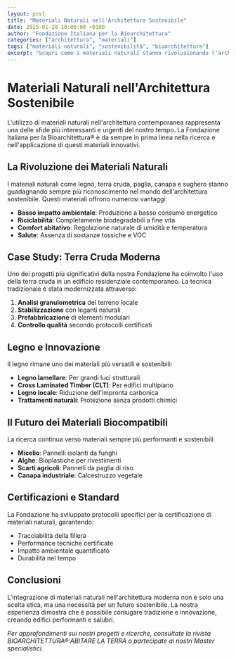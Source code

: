 ```yaml
---
layout: post
title: "Materiali Naturali nell'Architettura Sostenibile"
date: 2025-01-28 10:00:00 +0100
author: "Fondazione Italiana per la Bioarchitettura"
categories: ["architettura", "materiali"]
tags: ["materiali-naturali", "sostenibilità", "bioarchitettura"]
excerpt: "Scopri come i materiali naturali stanno rivoluzionando l'architettura moderna, offrendo soluzioni sostenibili e salubri per l'ambiente costruito."
---
```


# Materiali Naturali nell'Architettura Sostenibile

L'utilizzo di materiali naturali nell'architettura contemporanea rappresenta una delle sfide più interessanti e urgenti del nostro tempo. La Fondazione Italiana per la Bioarchitettura® è da sempre in prima linea nella ricerca e nell'applicazione di questi materiali innovativi.

## La Rivoluzione dei Materiali Naturali

I materiali naturali come legno, terra cruda, paglia, canapa e sughero stanno guadagnando sempre più riconoscimento nel mondo dell'architettura sostenibile. Questi materiali offrono numerosi vantaggi:

- **Basso impatto ambientale**: Produzione a basso consumo energetico
- **Riciclabilità**: Completamente biodegradabili a fine vita
- **Comfort abitativo**: Regolazione naturale di umidità e temperatura
- **Salute**: Assenza di sostanze tossiche e VOC

## Case Study: Terra Cruda Moderna

Uno dei progetti più significativi della nostra Fondazione ha coinvolto l'uso della terra cruda in un edificio residenziale contemporaneo. La tecnica tradizionale è stata modernizzata attraverso:

1. **Analisi granulometrica** del terreno locale
2. **Stabilizzazione** con leganti naturali
3. **Prefabbricazione** di elementi modulari
4. **Controllo qualità** secondo protocolli certificati

## Legno e Innovazione

Il legno rimane uno dei materiali più versatili e sostenibili:

- **Legno lamellare**: Per grandi luci strutturali
- **Cross Laminated Timber (CLT)**: Per edifici multipiano
- **Legno locale**: Riduzione dell'impronta carbonica
- **Trattamenti naturali**: Protezione senza prodotti chimici

## Il Futuro dei Materiali Biocompatibili

La ricerca continua verso materiali sempre più performanti e sostenibili:

- **Micelio**: Pannelli isolanti da funghi
- **Alghe**: Bioplastiche per rivestimenti
- **Scarti agricoli**: Pannelli da paglia di riso
- **Canapa industriale**: Calcestruzzo vegetale

## Certificazioni e Standard

La Fondazione ha sviluppato protocolli specifici per la certificazione di materiali naturali, garantendo:

- Tracciabilità della filiera
- Performance tecniche certificate
- Impatto ambientale quantificato
- Durabilità nel tempo

## Conclusioni

L'integrazione di materiali naturali nell'architettura moderna non è solo una scelta etica, ma una necessità per un futuro sostenibile. La nostra esperienza dimostra che è possibile coniugare tradizione e innovazione, creando edifici performanti e salubri.

*Per approfondimenti sui nostri progetti e ricerche, consultate la rivista BIOARCHITETTURA® ABITARE LA TERRA o partecipate ai nostri Master specialistici.*